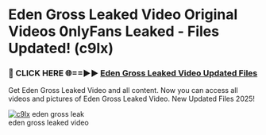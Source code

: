 # Eden Gross Leaked Video Original Videos 0nlyFans Leaked - Files Updated! (c9lx)

<h3>🔴 CLICK HERE 🌐==►► <a href="https://tinyurl.com/3hn5wdd3" rel="nofollow">Eden Gross Leaked Video Updated Files</a></h3>

Get Eden Gross Leaked Video and all content. Now you can access all videos and pictures of Eden Gross Leaked Video. New Updated Files 2025!

[![c9lx](https://i.imgur.com/4HnBqBT.gif)](https://tinyurl.com/3hn5wdd3)
eden gross leak<br>
eden gross leaked video